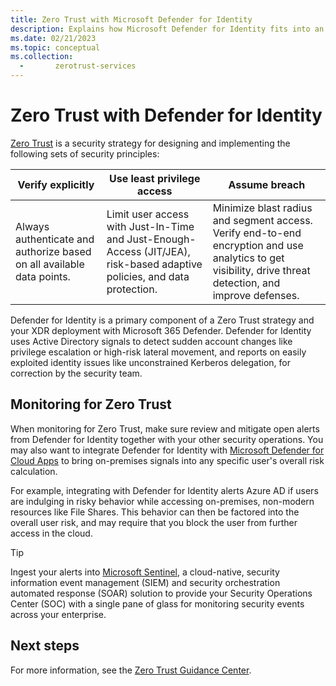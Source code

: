 ```yaml
---
title: Zero Trust with Microsoft Defender for Identity
description: Explains how Microsoft Defender for Identity fits into an overall Zero Trust strategy when deploying Microsoft 365 Defender.
ms.date: 02/21/2023
ms.topic: conceptual
ms.collection:
  -       zerotrust-services
---
```



# Zero Trust with Defender for Identity

[Zero Trust](/security/zero-trust/zero-trust-overview) is a security strategy for designing and implementing the following sets of security principles:

|Verify explicitly  |Use least privilege access  |Assume breach  |
|---------|---------|---------|
|Always authenticate and authorize based on all available data points.     | Limit user access with Just-In-Time and Just-Enough-Access (JIT/JEA), risk-based adaptive policies, and data protection.        | Minimize blast radius and segment access. Verify end-to-end encryption and use analytics to get visibility, drive threat detection, and improve defenses.        |

Defender for Identity is a primary component of a Zero Trust strategy and your XDR deployment with Microsoft 365 Defender. Defender for Identity uses Active Directory signals to detect sudden account changes like privilege escalation or high-risk lateral movement, and reports on easily exploited identity issues like unconstrained Kerberos delegation, for correction by the security team.

## Monitoring for Zero Trust

When monitoring for Zero Trust, make sure review and mitigate open alerts from Defender for Identity together with your other security operations. You may also want to integrate Defender for Identity with [Microsoft Defender for Cloud Apps](/defender-cloud-apps/) to bring on-premises signals into any specific user's overall risk calculation.

For example, integrating with Defender for Identity alerts Azure AD if users are indulging in risky behavior while accessing on-premises, non-modern resources like File Shares. This behavior can then be factored into the overall user risk, and may require that you block the user from further access in the cloud.

> [!TIP]
> Ingest your alerts into [Microsoft Sentinel](/azure/sentinel/overview), a cloud-native, security information event management (SIEM) and security orchestration automated response (SOAR) solution to provide your Security Operations Center (SOC) with a single pane of glass for monitoring security events across your enterprise.
>

## Next steps

For more information, see the [Zero Trust Guidance Center](/security/zero-trust).